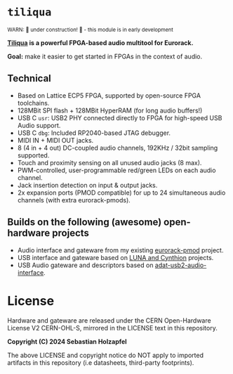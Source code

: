 # `tiliqua`

<sup>WARN: 🚧 under construction! 🚧 - this module is in early development</sup>

**[Tiliqua](https://en.wikipedia.org/wiki/Blue-tongued_skink) is a powerful FPGA-based audio multitool for Eurorack.**

**Goal:** make it easier to get started in FPGAs in the context of audio.

## Technical
- Based on Lattice ECP5 FPGA, supported by open-source FPGA toolchains.
- 128MBit SPI flash + 128MBit HyperRAM (for long audio buffers!)
- USB C `usr`: USB2 PHY connected directly to FPGA for high-speed USB Audio support.
- USB C `dbg`: Included RP2040-based JTAG debugger.
- MIDI IN + MIDI OUT jacks.
- 8 (4 in + 4 out) DC-coupled audio channels, 192KHz / 32bit sampling supported.
- Touch and proximity sensing on all unused audio jacks (8 max).
- PWM-controlled, user-programmable red/green LEDs on each audio channel.
- Jack insertion detection on input & output jacks.
- 2x expansion ports (PMOD compatible) for up to 24 simultaneous audio channels (with extra eurorack-pmods).

## Builds on the following (awesome) open-hardware projects
- Audio interface and gateware from my existing [eurorack-pmod](https://github.com/apfelaudio/eurorack-pmod) project.
- USB interface and gateware based on [LUNA and Cynthion](https://github.com/greatscottgadgets/luna/) projects.
- USB Audio gateware and descriptors based on [adat-usb2-audio-interface](https://github.com/hansfbaier/adat-usb2-audio-interface).

# License

Hardware and gateware are released under the CERN Open-Hardware License V2 CERN-OHL-S, mirrored in the LICENSE text in this repository.

**Copyright (C) 2024 Sebastian Holzapfel**

The above LICENSE and copyright notice do NOT apply to imported artifacts in this repository (i.e datasheets, third-party footprints).
